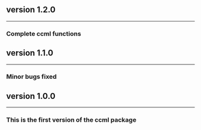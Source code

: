 ## version 1.2.0

---


### Complete ccml functions



## version 1.1.0

---


### Minor bugs fixed



## version 1.0.0

---

### This is the first version of the ccml package

